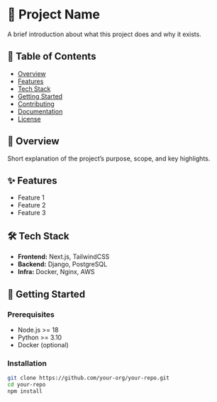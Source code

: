 <!-- "# Student Management System" 
# Student Management System

This is a web-based Student Management System built with **Next.js**, **TypeScript**, and **TailwindCSS**.  
It is being developed for **Idara Al-Khair** to manage students, staff, and academic records efficiently.

## Features
- User authentication & authorization
- Student enrollment & management
- Teacher and staff management
- Test & result modules
- Dashboard interface

## Tech Stack
- **Frontend:** Next.js, TypeScript, TailwindCSS
- **Backend:** Django / Node.js (depending on integration)
- **Database:** MySQL / PostgreSQL

## Setup Instructions
1. Clone the repository
   ```bash
   git clone git@github.com:your-username/student-management-system.git
 -->


# 🚀 Project Name

A brief introduction about what this project does and why it exists.

## 📖 Table of Contents
- [Overview](#overview)
- [Features](#features)
- [Tech Stack](#tech-stack)
- [Getting Started](#getting-started)
- [Contributing](#contributing)
- [Documentation](#documentation)
- [License](#license)

## 🧐 Overview
Short explanation of the project’s purpose, scope, and key highlights.

## ✨ Features
- Feature 1
- Feature 2
- Feature 3

## 🛠️ Tech Stack
- **Frontend:** Next.js, TailwindCSS
- **Backend:** Django, PostgreSQL
- **Infra:** Docker, Nginx, AWS

## 🚀 Getting Started
### Prerequisites
- Node.js >= 18
- Python >= 3.10
- Docker (optional)

### Installation
```bash
git clone https://github.com/your-org/your-repo.git
cd your-repo
npm install
